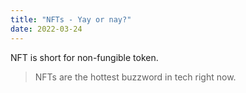 ```yaml
---
title: "NFTs - Yay or nay?"
date: 2022-03-24
---
```


NFT is short for non-fungible token.

> NFTs are the hottest buzzword in tech right now.
